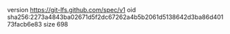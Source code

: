 version https://git-lfs.github.com/spec/v1
oid sha256:2273a4843ba02671d5f2dc67262a4b5b2061d5138642d3ba86d40173facb6e83
size 698
